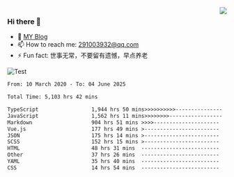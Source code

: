 <img align='right' src='https://github-readme-stats.vercel.app/api?username=niaogege&show_icons=true&theme=radical'/>

### Hi there 👋

- 🌱 [MY Blog](https://bythewayer.com/)
- 📫 How to reach me: 291003932@qq.com
- ⚡ Fun fact:  世事无常，不要留有遗憾，早点养老

![Test](https://github-readme-stats.vercel.app/api/top-langs/?username=niaogege&layout=compact)

<!--START_SECTION:waka-->

```txt
From: 10 March 2020 - To: 04 June 2025

Total Time: 5,103 hrs 42 mins

TypeScript                 1,944 hrs 50 mins>>>>>>>>>>---------------   38.11 %
JavaScript                 1,562 hrs 11 mins>>>>>>>>-----------------   30.61 %
Markdown                   904 hrs 51 mins >>>>---------------------   17.73 %
Vue.js                     177 hrs 49 mins >------------------------   03.48 %
JSON                       175 hrs 14 mins >------------------------   03.43 %
SCSS                       152 hrs 15 mins >------------------------   02.98 %
HTML                       48 hrs 31 mins  -------------------------   00.95 %
Other                      37 hrs 26 mins  -------------------------   00.73 %
YAML                       35 hrs 40 mins  -------------------------   00.70 %
CSS                        14 hrs 54 mins  -------------------------   00.29 %
```

<!--END_SECTION:waka-->
